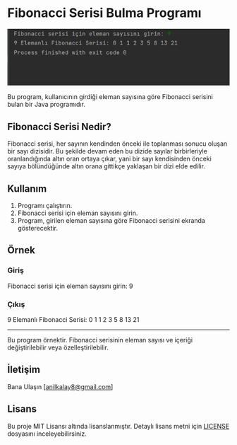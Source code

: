# Fibonacci Serisi Bulma Programı

![img](fibo.png)

Bu program, kullanıcının girdiği eleman sayısına göre Fibonacci serisini bulan bir Java programıdır.

## Fibonacci Serisi Nedir?

Fibonacci serisi, her sayının kendinden önceki ile toplanması sonucu oluşan bir sayı dizisidir. Bu şekilde devam eden bu dizide sayılar birbirleriyle oranlandığında altın oran ortaya çıkar, yani bir sayı kendisinden önceki sayıya bölündüğünde altın orana gittikçe yaklaşan bir dizi elde edilir.

## Kullanım

1. Programı çalıştırın.
2. Fibonacci serisi için eleman sayısını girin.
3. Program, girilen eleman sayısına göre Fibonacci serisini ekranda gösterecektir.

## Örnek

### Giriş
Fibonacci serisi için eleman sayısını girin: 9

### Çıkış
9 Elemanlı Fibonacci Serisi: 0 1 1 2 3 5 8 13 21

---

Bu program örnektir. Fibonacci serisinin eleman sayısı ve içeriği değiştirilebilir veya özelleştirilebilir.

## İletişim

Bana Ulaşın [anilkalay8@gmail.com]

## Lisans

Bu proje MIT Lisansı altında lisanslanmıştır. Detaylı lisans metni için [LICENSE](LICENSE) dosyasını inceleyebilirsiniz.
